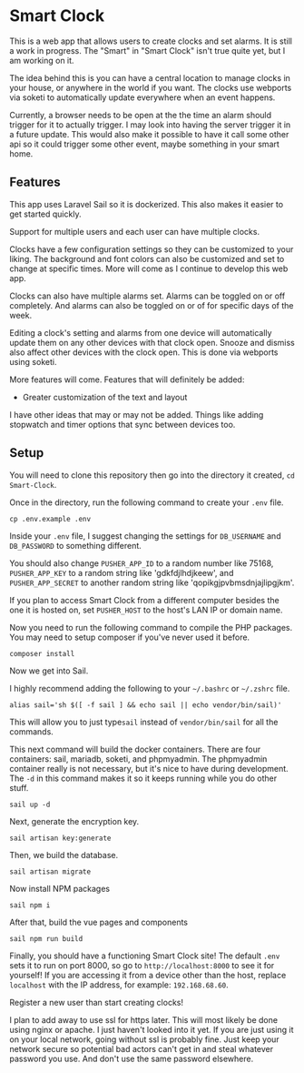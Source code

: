 # Smart Clock

This is a web app that allows users to create clocks and set alarms.
It is still a work in progress. 
The "Smart" in "Smart Clock" isn't true quite yet, but I am working on it. 

The idea behind this is you can have a central location to manage clocks in your house, or anywhere in the world if you want. 
The clocks use webports via soketi to automatically update everywhere when an event happens. 

Currently, a browser needs to be open at the the time an alarm should trigger for it to actually trigger. 
I may look into having the server trigger it in a future update. 
This would also make it possible to have it call some other api so it could trigger some other event, maybe something in your smart home. 

## Features

This app uses Laravel Sail so it is dockerized. 
This also makes it easier to get started quickly. 

Support for multiple users and each user can have multiple clocks.

Clocks have a few configuration settings so they can be customized to your liking. 
The background and font colors can also be customized and set to change at specific times. 
More will come as I continue to develop this web app. 

Clocks can also have multiple alarms set. 
Alarms can be toggled on or off completely.
And alarms can also be toggled on or of for specific days of the week. 

Editing a clock's setting and alarms from one device will automatically update them on any other devices with that clock open. 
Snooze and dismiss also affect other devices with the clock open.
This is done via webports using soketi. 

More features will come. 
Features that will definitely be added:

* Greater customization of the text and layout

I have other ideas that may or may not be added. Things like adding stopwatch and timer options that sync between devices too. 

## Setup

You will need to clone this repository then go into the directory it created, `cd Smart-Clock`. 

Once in the directory, run the following command to create your `.env` file. 
```
cp .env.example .env
``` 
Inside your `.env` file, I suggest changing the settings for `DB_USERNAME` and `DB_PASSWORD` to something different. 

You should also change `PUSHER_APP_ID` to a random number like 75168, `PUSHER_APP_KEY` to a random string like 'gdkfdjlhdjkeew', and `PUSHER_APP_SECRET` to another random string like 'qopikgjpvbmsdnjajlipgjkm'. 

If you plan to access Smart Clock from a different computer besides the one it is hosted on, set `PUSHER_HOST` to the host's LAN IP or domain name. 

Now you need to run the following command to compile the PHP packages. You may need to setup composer if you've never used it before. 
```
composer install
```
Now we get into Sail.

I highly recommend adding the following to your `~/.bashrc` or `~/.zshrc` file.

```
alias sail='sh $([ -f sail ] && echo sail || echo vendor/bin/sail)'
```
This will allow you to just type`sail` instead of `vendor/bin/sail` for all the commands.

This next command will build the docker containers. There are four containers: sail, mariadb, soketi, and phpmyadmin. The phpmyadmin container really is not necessary, but it's nice to have during development. The `-d` in this command makes it so it keeps running while you do other stuff. 
```
sail up -d
```
Next, generate the encryption key. 
```
sail artisan key:generate
```
Then, we build the database. 
```
sail artisan migrate
```
Now install NPM packages
```
sail npm i
```
After that, build the vue pages and components
```
sail npm run build
```
Finally, you should have a functioning Smart Clock site! 
The default `.env` sets it to run on port 8000, so go to `http://localhost:8000` to see it for yourself! 
If you are accessing it from a device other than the host, replace `localhost` with the IP address, for example: `192.168.68.60`. 

Register a new user than start creating clocks! 

I plan to add away to use ssl for https later. 
This will most likely be done using nginx or apache. 
I just haven't looked into it yet. 
If you are just using it on your local network, going without ssl is probably fine. 
Just keep your network secure so potential bad actors can't get in and steal whatever password you use. 
And don't use the same password elsewhere. 
